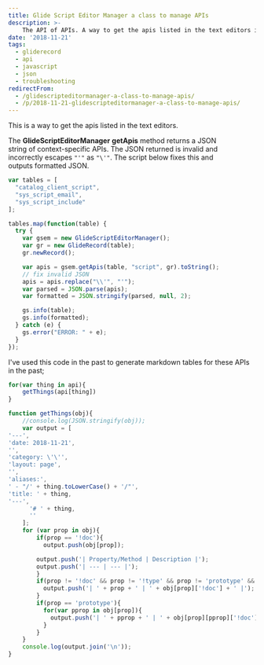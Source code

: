 ```yaml
---
title: Glide Script Editor Manager a class to manage APIs
description: >-
    The API of APIs. A way to get the apis listed in the text editors in ServiceNow.
date: '2018-11-21'
tags:
  - gliderecord
  - api
  - javascript
  - json
  - troubleshooting
redirectFrom:
  - /glidescripteditormanager-a-class-to-manage-apis/
  - /p/2018-11-21-glidescripteditormanager-a-class-to-manage-apis/
---
```


<!--StartFragment-->

This is a way to get the apis listed in the text editors.

The **GlideScriptEditorManager** **getApis** method returns a JSON\
string of context-specific APIs. The JSON returned is invalid and\
incorrectly escapes `"'"` as `"\'"`. The script below fixes this and\
outputs formatted JSON.

<!--EndFragment-->

<!--StartFragment-->

```javascript
var tables = [
  "catalog_client_script",
  "sys_script_email",
  "sys_script_include"
];

tables.map(function(table) {
  try {
    var gsem = new GlideScriptEditorManager();
    var gr = new GlideRecord(table);
    gr.newRecord();

    var apis = gsem.getApis(table, "script", gr).toString();
    // fix invalid JSON
    apis = apis.replace("\\'", "'");
    var parsed = JSON.parse(apis);
    var formatted = JSON.stringify(parsed, null, 2);

    gs.info(table);
    gs.info(formatted);
  } catch (e) {
    gs.error("ERROR: " + e);
  }
});
```
I've used this code in the past to generate markdown tables for these APIs in the past;

```javascript
for(var thing in api){
    getThings(api[thing])
}

function getThings(obj){
    //console.log(JSON.stringify(obj));
    var output = [
'---',
'date: 2018-11-21',
'',
'category: \'\'',
'layout: page',
'',
'aliases:',
' - "/' + thing.toLowerCase() + '/"',
'title: ' + thing,
'---',
      '# ' + thing,
      ''
    ];
    for (var prop in obj){
        if(prop == '!doc'){
          output.push(obj[prop]);

        output.push('| Property/Method | Description |');
        output.push('| --- | --- |');
        }
        if(prop != '!doc' && prop != '!type' && prop != 'prototype' && prop != ''){
          output.push('| ' + prop + ' | ' + obj[prop]['!doc'] + ' |');
        }
        if(prop == 'prototype'){
          for(var pprop in obj[prop]){
            output.push('| ' + pprop + ' | ' + obj[prop][pprop]['!doc'] + ' |');
          }
        }
    }
    console.log(output.join('\n'));
}
```

<!--EndFragment-->